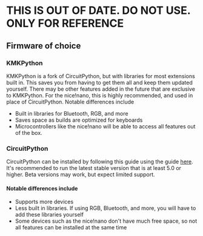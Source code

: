 # THIS IS OUT OF DATE. DO NOT USE. ONLY FOR REFERENCE

## Firmware of choice
### KMKPython
KMKPython is a fork of CircuitPython, but with libraries for most extensions
built in. This saves you from having to get them all and keep them updated 
yourself. There may be other features added in the future that are exclusive to 
KMKPython. For the nice!nano, this is highly recommended, and used in place of 
CircuitPython.
Notable differences include
- Built in libraries for Bluetooth, RGB, and more
- Saves space as builds are optimized for keyboards
- Microcontrollers like the nice!nano will be able to access all features out of
the box.

### CircuitPython
CircuitPython can be installed by following this guide using the guide
[here](https://learn.adafruit.com/welcome-to-circuitpython/installing-circuitpython). 
It's recommended to run the latest stable version that is at least 5.0 or higher.
Beta versions may work, but expect limited support.
#### Notable differences include
 - Supports more devices
 - Less built in libraries. If using RGB, Bluetooth, and more, you will have to
 add these libraries yourself
 - Some devices such as the nice!nano don't have much free space, so not all 
 features can be installed at the same time
